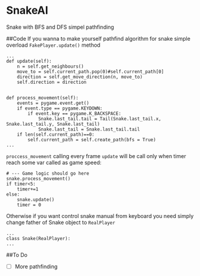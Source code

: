 # SnakeAI
Snake with BFS and DFS simpel pathfinding

##Code
If you wanna to make yourself pathfind algorithm for snake simple overload `FakePlayer.update()` method
```
...
def update(self):
    n = self.get_neighbours()
    move_to = self.current_path.pop(0)#self.current_path[0]
    direction = self.get_move_direction(n, move_to)
    self.direction = direction


def process_movement(self):
    events = pygame.event.get()
    if event.type == pygame.KEYDOWN:
        if event.key == pygame.K_BACKSPACE:
            Snake.last_tail.tail = Tail(Snake.last_tail.x, Snake.last_tail.y, Snake.last_tail)
            Snake.last_tail = Snake.last_tail.tail
    if len(self.current_path)==0:
        self.current_path = self.create_path(bfs = True)
...
```
`proccess_movement` calling every frame
`update` will be call only when timer reach some var called as game speed:
```
# --- Game logic should go here
snake.process_movement()
if timer<5:
    timer+=1
else:
    snake.update()
    timer = 0
```
Otherwise if you want control snake manual from keyboard you need simply change father of Snake object to `RealPlayer`
```
...
class Snake(RealPlayer):
...
```

##To Do
- [ ] More pathfinding
